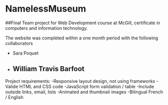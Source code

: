 # NamelessMuseum
##Final Team project for Web Development course at McGill, certificate in computers and information technology.

The website was completed within a one month period with the following collaborators
- Sara Poquet
- William Travis Barfoot
  ---
Project requirements:
-Responsive layout design, not using frameworks
-Valide HTML and CSS code
-JavaScript form validation / table
-Include outside links, email, lists
-Animated and thumbnail images
-Bilingual French / English
